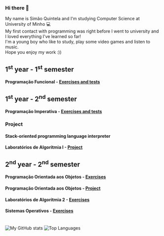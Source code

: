 ### Hi there 👋
My name is Simão Quintela and I'm studying Computer Science at University of Minho 💻<br>
My first contact with programming was right before I went to university and I loved everything I've learned so far!<br>
I'm a young boy who like to study, play some video games and listen to music.<br>
Hope you enjoy my work :))

## 1<sup>st</sup> year - 1<sup>st</sup> semester 
#### Programação Funcional - [Exercises and tests](https://github.com/SimaoQuintela/Programacao-Funcional)

## 1<sup>st</sup> year - 2<sup>nd</sup> semester
#### Programação Imperativa - [Exercises and tests](https://github.com/SimaoQuintela/Programacao-Imperativa)
### Project
#### Stack-oriented programming language interpreter
#### Laboratórios de Algoritmia I - [Project](https://github.com/SimaoQuintela/CCPL2G01) 

## 2<sup>nd</sup> year - 2<sup>nd</sup> semester 
#### Programação Orientada aos Objetos - [Exercises](https://github.com/SimaoQuintela/POO)
#### Programação Orientada aos Objetos - [Project](https://github.com/SimaoQuintela/Projeto-POO)
#### Laboratórios de Algoritmia 2 - [Exercises](https://github.com/SimaoQuintela/LA2)
#### Sistemas Operativos - [Exercises](https://github.com/SimaoQuintela/SO)

#
![My GitHub stats](https://github-readme-stats.vercel.app/api?username=SimaoQuintela&show_icons=true&theme=dracula)
![Top Languages](https://github-readme-stats.vercel.app/api/top-langs/?username=SimaoQuintela&layout=compact&theme=dracula)
